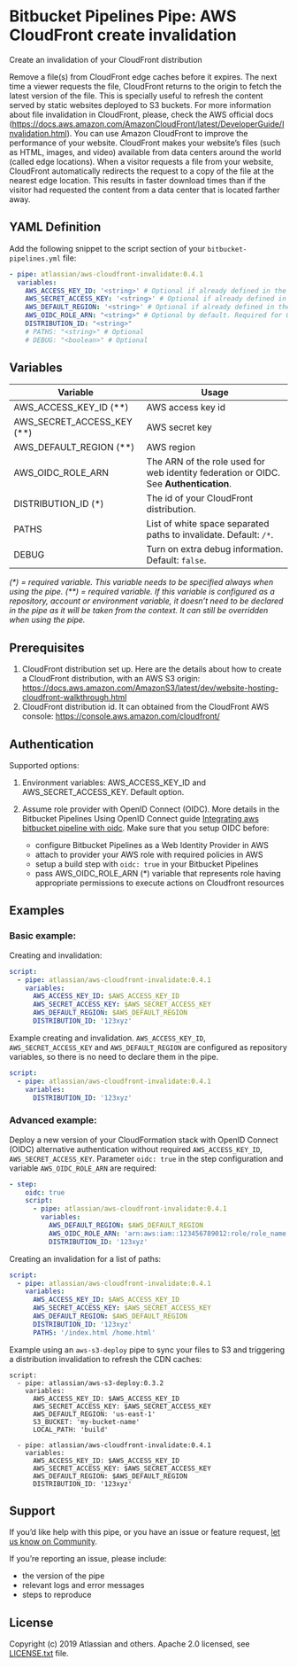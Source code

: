 # Bitbucket Pipelines Pipe: AWS CloudFront create invalidation

Create an invalidation of your CloudFront distribution

Remove a file(s) from CloudFront edge caches before it expires. The next time a viewer requests the file, CloudFront returns to the origin to fetch the latest version of the file. This is specially useful to refresh the content served by static websites deployed to S3 buckets. For more information about file invalidation in CloudFront, please, check the AWS official docs (https://docs.aws.amazon.com/AmazonCloudFront/latest/DeveloperGuide/Invalidation.html).
You can use Amazon CloudFront to improve the performance of your website. CloudFront makes your website’s files (such as HTML, images, and video) available from data centers around the world (called edge locations). When a visitor requests a file from your website, CloudFront automatically redirects the request to a copy of the file at the nearest edge location. This results in faster download times than if the visitor had requested the content from a data center that is located farther away.

## YAML Definition

Add the following snippet to the script section of your `bitbucket-pipelines.yml` file:

```yaml
- pipe: atlassian/aws-cloudfront-invalidate:0.4.1
  variables:
    AWS_ACCESS_KEY_ID: '<string>' # Optional if already defined in the context or OIDC used.
    AWS_SECRET_ACCESS_KEY: '<string>' # Optional if already defined in the context or OIDC used.
    AWS_DEFAULT_REGION: '<string>' # Optional if already defined in the context.
    AWS_OIDC_ROLE_ARN: "<string>" # Optional by default. Required for OpenID Connect (OIDC) authentication.
    DISTRIBUTION_ID: "<string>"
    # PATHS: "<string>" # Optional
    # DEBUG: "<boolean>" # Optional
```

## Variables

| Variable              | Usage                                                       |
| --------------------- | ----------------------------------------------------------- |
| AWS_ACCESS_KEY_ID (**) | AWS access key id |
| AWS_SECRET_ACCESS_KEY (**) | AWS secret key |
| AWS_DEFAULT_REGION (**) | AWS region |
| AWS_OIDC_ROLE_ARN     | The ARN of the role used for web identity federation or OIDC. See **Authentication**. |
| DISTRIBUTION_ID (*)   | The id of your CloudFront distribution. |
| PATHS                 | List of white space separated paths to invalidate. Default: `/*`.|
| DEBUG                 | Turn on extra debug information. Default: `false`. |
_(*) = required variable. This variable needs to be specified always when using the pipe._
_(**) = required variable. If this variable is configured as a repository, account or environment variable, it doesn’t need to be declared in the pipe as it will be taken from the context. It can still be overridden when using the pipe._



## Prerequisites

1. CloudFront distribution set up. Here are the details about how to create a CloudFront distribution, with an AWS S3 origin: https://docs.aws.amazon.com/AmazonS3/latest/dev/website-hosting-cloudfront-walkthrough.html
2. CloudFront distribution id. It can obtained from the CloudFront AWS console: https://console.aws.amazon.com/cloudfront/


## Authentication

Supported options:

1. Environment variables: AWS_ACCESS_KEY_ID and AWS_SECRET_ACCESS_KEY. Default option.

2. Assume role provider with OpenID Connect (OIDC). More details in the Bitbucket Pipelines Using OpenID Connect guide [Integrating aws bitbucket pipeline with oidc][aws-oidc]. Make sure that you setup OIDC before:
    * configure Bitbucket Pipelines as a Web Identity Provider in AWS
    * attach to provider your AWS role with required policies in AWS
    * setup a build step with `oidc: true` in your Bitbucket Pipelines
    * pass AWS_OIDC_ROLE_ARN (*) variable that represents role having appropriate permissions to execute actions on Cloudfront resources



## Examples

### Basic example:

Creating and invalidation:

```yaml
script:
  - pipe: atlassian/aws-cloudfront-invalidate:0.4.1
    variables:
      AWS_ACCESS_KEY_ID: $AWS_ACCESS_KEY_ID
      AWS_SECRET_ACCESS_KEY: $AWS_SECRET_ACCESS_KEY
      AWS_DEFAULT_REGION: $AWS_DEFAULT_REGION
      DISTRIBUTION_ID: '123xyz'
```

Example creating and invalidation. `AWS_ACCESS_KEY_ID`, `AWS_SECRET_ACCESS_KEY` and `AWS_DEFAULT_REGION` are configured as repository variables, so there is no need to declare them in the pipe.

```yaml
script:
  - pipe: atlassian/aws-cloudfront-invalidate:0.4.1
    variables:
      DISTRIBUTION_ID: '123xyz'
```

### Advanced example:

Deploy a new version of your CloudFormation stack with OpenID Connect (OIDC) alternative authentication without required `AWS_ACCESS_KEY_ID`, `AWS_SECRET_ACCESS_KEY`.
Parameter `oidc: true` in the step configuration and variable `AWS_OIDC_ROLE_ARN` are required:

```yaml
- step:
    oidc: true
    script:
      - pipe: atlassian/aws-cloudfront-invalidate:0.4.1
        variables:
          AWS_DEFAULT_REGION: $AWS_DEFAULT_REGION
          AWS_OIDC_ROLE_ARN: 'arn:aws:iam::123456789012:role/role_name'
          DISTRIBUTION_ID: '123xyz'
```

Creating an invalidation for a list of paths:

```yaml
script:
  - pipe: atlassian/aws-cloudfront-invalidate:0.4.1
    variables:
      AWS_ACCESS_KEY_ID: $AWS_ACCESS_KEY_ID
      AWS_SECRET_ACCESS_KEY: $AWS_SECRET_ACCESS_KEY
      AWS_DEFAULT_REGION: $AWS_DEFAULT_REGION
      DISTRIBUTION_ID: '123xyz'
      PATHS: '/index.html /home.html'
```

Example using an `aws-s3-deploy` pipe to sync your files to S3 and triggering a distribution invalidation to refresh the CDN caches:
```
script:
  - pipe: atlassian/aws-s3-deploy:0.3.2
    variables:
      AWS_ACCESS_KEY_ID: $AWS_ACCESS_KEY_ID
      AWS_SECRET_ACCESS_KEY: $AWS_SECRET_ACCESS_KEY
      AWS_DEFAULT_REGION: 'us-east-1'
      S3_BUCKET: 'my-bucket-name'
      LOCAL_PATH: 'build'

  - pipe: atlassian/aws-cloudfront-invalidate:0.4.1
    variables:
      AWS_ACCESS_KEY_ID: $AWS_ACCESS_KEY_ID
      AWS_SECRET_ACCESS_KEY: $AWS_SECRET_ACCESS_KEY
      AWS_DEFAULT_REGION: $AWS_DEFAULT_REGION
      DISTRIBUTION_ID: '123xyz'
```


## Support
If you’d like help with this pipe, or you have an issue or feature request, [let us know on Community][community].

If you’re reporting an issue, please include:

- the version of the pipe
- relevant logs and error messages
- steps to reproduce


## License
Copyright (c) 2019 Atlassian and others.
Apache 2.0 licensed, see [LICENSE.txt](LICENSE.txt) file.


[community]: https://community.atlassian.com/t5/forums/postpage/board-id/bitbucket-pipelines-questions?add-tags=pipes,aws,cloudfront
[aws-oidc]: https://support.atlassian.com/bitbucket-cloud/docs/deploy-on-aws-using-bitbucket-pipelines-openid-connect
